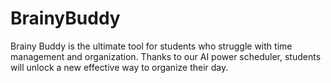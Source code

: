 # BrainyBuddy
Brainy Buddy is the ultimate tool for students who struggle with time management and organization. Thanks to our AI power scheduler, students will unlock a new effective way to organize their day.
